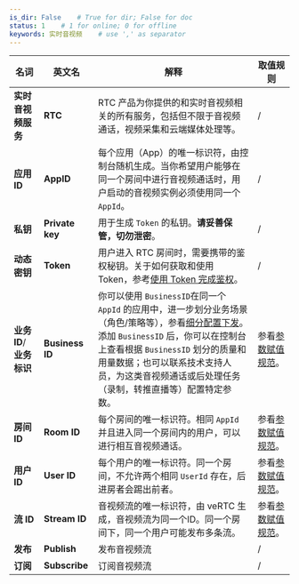 ```yaml
---
is_dir: False    # True for dir; False for doc
status: 1    # 1 for online; 0 for offline
keywords: 实时音视频    # use ',' as separator
---
```


| **名词** | **英文名** | **解释** | **取值规则** |
| --- | --- | --- | --- |
| **实时音视频服务** | **RTC** | RTC 产品为你提供的和实时音视频相关的所有服务，包括但不限于音视频通话，视频采集和云端媒体处理等。 | / |
| **应用 ID** | **AppID** | 每个应用（App）的唯一标识符，由控制台随机生成。当你希望用户能够在同一个房间中进行音视频通话时，用户启动的音视频实例必须使用同一个 `AppId`。 | / |
| **私钥** | **Private key** | 用于生成 `Token` 的私钥。**请妥善保管，切勿泄密**。 | / |
| **动态密钥** | **Token** | 用户进入 RTC 房间时，需要携带的鉴权秘钥。关于如何获取和使用 Token，参考[使用 Token 完成鉴权](70121)。 | / |
| <span id="businessid">**业务 ID**/ **业务标识**</span> | **Business ID** | 你可以使用 `BusinessID`在同一个 `AppId` 的应用中，进一步划分业务场景（角色/策略等），参看[细分配置下发](70135)。<br>添加 `BusinessID` 后，你可以在控制台上查看根据 `BusinessID` 划分的质量和用量数据；也可以联系技术支持人员，为这类音视频通话或后处理任务（录制，转推直播等）配置特定参数。 | 参看[参数赋值规范](70114)。 |
| **房间 ID** | **Room ID** | 每个房间的唯一标识符。相同 `AppId` 并且进入同一个房间内的用户，可以进行相互音视频通话。 | 参看[参数赋值规范](70114)。 |
| **用户 ID** | **User ID** | 每个用户的唯一标识符。同一个房间，不允许两个相同 `UserId` 存在，后进房者会踢出前者。 | 参看[参数赋值规范](70114)。 |
| **流 ID** | **Stream ID** | 音视频流的唯一标识符，由 veRTC 生成，音视频流为同一个ID。同一个房间下，同一个用户可能发布多条流。 | 参看[参数赋值规范](70114)。 |
| **发布** | **Publish** | 发布音视频流 | / |
| **订阅** | **Subscribe** | 订阅音视频流 | / |
